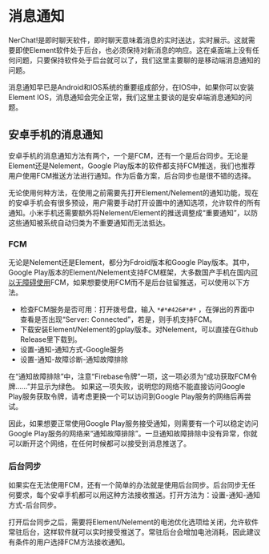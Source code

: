 # 消息通知

NerChat!是即时聊天软件，即时聊天意味着消息的实时送达，实时展示。这就需要即使Element软件处于后台，也必须保持对新消息的响应。这在桌面端上没有任何问题，只要保持软件处于后台就可以了，我们这里主要聊的是移动端消息通知的问题。

消息通知早已是Android和IOS系统的重要组成部分，在IOS中，如果你可以安装Element IOS，消息通知会完全正常，我们这里主要谈的是安卓端消息通知的问题。

## 安卓手机的消息通知

安卓手机的消息通知方法有两个，一个是FCM，还有一个是后台同步。无论是Element还是Nelement，Google Play版本的软件都支持FCM推送，我们也推荐用户使用FCM推送方法进行通知。作为后备方案，后台同步也是很不错的选择。

无论使用何种方法，在使用之前需要先打开Element/Nelement的通知功能，现在的安卓手机会有很多预设，用户需要手动打开设置中的通知选项，允许软件的所有通知。小米手机还需要额外将Nelement/Element的推送调整成“重要通知”，以防这些通知被系统自动归类为不重要通知而无法抵达。

### FCM

无论是Nelement还是Element，都分为Fdroid版本和Google Play版本。其中，Google Play版本的Element/Nelement支持FCM框架，大多数国产手机在国内[可以无障碍使用](https://www.zhihu.com/question/325953773/answer/3465073419)FCM，如果想要使用FCM而不是后台驻留推送，可以使用以下方法。

- 检查FCM服务是否可用：打开拨号盘，输入 `*#*#426#*#*` ，在弹出的界面中查看是否出现“Server: Connected”，若是，则手机支持FCM。
- 下载安装Element/Nelement的gplay版本。对Nelement，可以直接在Github Release里下载到。
- 设置-通知-通知方式-Google服务
- 设置-通知-故障诊断-通知故障排除

在“通知故障排除”中，注意“Firebase令牌”一项，这一项必须为“成功获取FCM令牌……”并显示为绿色。
如果这一项失败，说明您的网络不能直接访问Google Play服务获取令牌，请考虑更换一个可以访问到Google Play服务的网络后再尝试。

因此，如果想要正常使用Google Play服务接受通知，则需要有一个可以稳定访问Google Play服务的网络来“通知故障排除”。一旦通知故障排除中没有异常，你就可以断开这个网络，在任何时候都可以接受到消息推送了。

### 后台同步

如果实在无法使用FCM，还有一个简单的办法就是使用后台同步。后台同步无任何要求，每个安卓手机都可以用这种方法接收推送。打开方法为：设置-通知-通知方式-后台同步。

打开后台同步之后，需要将Element/Nelement的电池优化选项给关闭，允许软件常驻后台，这样软件就可以实时接受推送了。常驻后台会增加电池消耗，因此建议有条件的用户选择FCM方法接收通知。